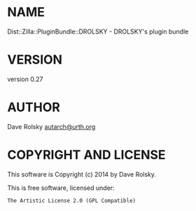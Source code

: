 # NAME

Dist::Zilla::PluginBundle::DROLSKY - DROLSKY's plugin bundle

# VERSION

version 0.27

# AUTHOR

Dave Rolsky <autarch@urth.org>

# COPYRIGHT AND LICENSE

This software is Copyright (c) 2014 by Dave Rolsky.

This is free software, licensed under:

    The Artistic License 2.0 (GPL Compatible)
